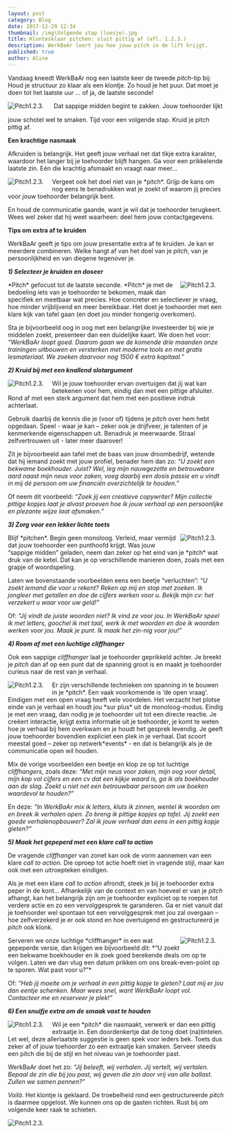 ```yaml
---
layout: post
category: Blog
date: 2017-12-29 12:34
thumbnail: /img\Volgende stap (loesje).jpg
title: Klontesklaar pitchen: sluit pittig af (afl. 1.2.3.)
description: WerkBaAr leert jou hoe jouw pitch in de lift krijgt.
published: true
author: Aline
---
```


Vandaag kneedt WerkBaAr nog een laatste keer de tweede *pitch*-tip bij: Houd je structuur zo klaar als een klontje. Zo houd je het puur. Dat moet je doen tot het laatste uur ... of ja, de laatste seconde!

<img alt="Pitch1.2.3." class="img-responsive" style="float: rightt;margin:0 20px 15px 0" src="/img\Volgende stap (loesje).jpg">
Dat sappige midden begint te zakken. Jouw toehoorder lijkt jouw schotel wel te smaken. Tijd voor een volgende stap. Kruid je pitch pittig af.


**Een krachtige nasmaak**

Afkruiden is belangrijk. Het geeft jouw verhaal net dat tikje extra karakter, waardoor het langer bij je toehoorder blijft hangen. 
Ga voor een prikkelende laatste zin. Eén die krachtig afsmaakt en vraagt naar meer... 

<img alt="Pitch1.2.3." class="img-responsive" style="float: left;margin:0 20px 15px 0" src="/img\Kom gerust lenen (loesje).jpg">
Vergeet ook het doel niet van je *pitch*. Grijp de kans om nog eens te benadrukken wat je zoekt of waarom jij precies voor jouw toehoorder belangrijk bent.

En houd de communicatie gaande, want je wil dat je toehoorder terugkeert. Wees wel zeker dat hij weet waarheen: deel hem jouw contactgegevens. 

**Tips om extra af te kruiden**

WerkBaAr geeft je tips om jouw presentatie extra af te kruiden. Je kan er meerdere combineren. Welke hangt af van het doel van je *pitch*, van je persoonlijkheid en van diegene tegenover je.

***1) Selecteer je kruiden en doseer***

<img alt="Pitch1.2.3." class="img-responsive" style="float: right;margin:0 20px 15px 0" src="/img\Te veel abstract (loesje).png">
*Pitch* gefocust tot de laatste seconde. *Pitch* je met de bedoeling iets van je toehoorder te bekomen, maak dan specifiek en meetbaar wat precies. Hoe concreter en selectiever je vraag, hoe minder vrijblijvend en meer bereikbaar. Het doet je toehoorder met een klare kijk van tafel gaan (en doet jou minder hongerig overkomen).

Sta je bijvoorbeeld oog in oog met een belangrijke investeerder bij wie je middelen zoekt, presenteer dan een duidelijke kaart. We doen het voor: *“WerkBaAr loopt goed. Daarom gaan we de komende drie maanden onze trainingen uitbouwen en versterken met moderne tools en met gratis lesmateriaal. We zoeken daarvoor nog 1500 € extra kapitaal.”*

***2) Kruid bij met een knallend slotargument***

<img alt="Pitch1.2.3." class="img-responsive" style="float: left;margin:0 20px 15px 0" src="/img\ik kan alles (loesje).jpg">
Wil je jouw toehoorder ervan overtuigen dat jij wat kan betekenen voor hem, eindig dan met een pittige afsluiter. Rond af met een sterk argument dat hem met een positieve indruk achterlaat. 

Gebruik daarbij de kennis die je (voor of) tijdens je *pitch* over hem hebt opgedaan. Speel - waar je kan – zeker ook je drijfveer, je talenten of je kenmerkende eigenschappen uit. Benadruk je meerwaarde. Straal zelfvertrouwen uit - later meer daarover! 

Zit je bijvoorbeeld aan tafel met de baas van jouw droombedrijf, wetende dat hij iemand zoekt met jouw profiel, benader hem dan zo: *“U zoekt een bekwame boekhouder. Juist? Wel, leg mijn nauwgezette en betrouwbare aard naast mijn neus voor zaken, voeg daarbij een dosis passie en u vindt in mij dé persoon om uw financiën overzichtelijk te houden.”* 

Of neem dit voorbeeld: *“Zoek jij een creatieve copywriter? Mijn collectie pittige kopjes laat je alvast proeven hoe ik jouw verhaal op een persoonlijke en plezante wijze laat afsmaken.”*

***3) Zorg voor een lekker lichte toets***

<img alt="Pitch1.2.3." class="img-responsive" style="float: right;margin:0 20px 15px 0" src="/img\Druk druk druk (loesje).jpg">
Blijf *pitchen*. Begin geen monoloog. Verleid, maar vermijd dat jouw toehoorder een punthoofd krijgt. Was jouw “sappige midden” geladen, neem dan zeker op het eind van je *pitch* wat druk van de ketel. Dat kan je op verschillende manieren doen, zoals met een grapje of woordspeling.

Laten we bovenstaande voorbeelden eens een beetje “verluchten”: *“U zoekt iemand die voor u rekent? Reken op mij en stop met zoeken. Ik jongleer met getallen en doe de cijfers werken voor u. Bekijk mijn cv: het verzekert u waar voor uw geld!”*

Of: *“Jij vindt de juiste woorden niet? Ik vind ze voor jou. In WerkBaAr speel ik met letters, goochel ik met taal, werk ik met woorden en doe ik woorden werken voor jou. Maak je punt. Ik maak het zin-nig voor jou!”*

***4) Room af met een luchtige cliffhanger*** 

Ook een sappige *cliffhanger* laat je toehoorder geprikkeld achter. Je breekt je *pitch* dan af op een punt dat de spanning groot is en maakt je toehoorder curieus naar de rest van je verhaal.

<img alt="Pitch1.2.3." class="img-responsive" style="float: left;margin:0 20px 15px 0" src="/img\Cliffhangers (loesje).jpg">
Er zijn verschillende technieken om spanning in te bouwen in je *pitch*. Een vaak voorkomende is ‘de open vraag’. Eindigen met een open vraag heeft vele voordelen. Het verzacht het plotse einde van je verhaal en houdt jou *sur plus* uit de monoloog-modus. Eindig je met een vraag, dan nodig je je toehoorder uit tot een directe reactie. Je creëert interactie, krijgt extra informatie uit je toehoorder, je komt te weten hoe je verhaal bij hem overkwam en je houdt het gesprek levendig. Je geeft jouw toehoorder bovendien expliciet een plek in je verhaal. Dat scoort meestal goed – zeker op netwerk*events* - en dat is belangrijk als je de communicatie open wil houden. 

Mix de vorige voorbeelden een beetje en klop ze op tot luchtige *cliffhangers*, zoals deze: *“Met mijn neus voor zaken, mijn oog voor detail, mijn kop vol cijfers en een cv dat een kijkje waard is, ga ik als boekhouder aan de slag. Zoekt u niet net een betrouwbaar persoon om uw boeken waardevol te houden?”*

En deze: *“In WerkBaAr mix ik letters, kluts ik zinnen, wentel ik woorden om en breek ik verhalen open. Zo breng ik pittige kopjes op tafel. Jij zoekt een goede verhalenopbouwer? Zal ik jouw verhaal dan eens in een pittig kopje gieten?”*

***5) Maak het gepeperd met een klare call to action***

De vragende *cliffhanger* van zonet kan ook de vorm aannemen van een klare *call to action*. Die oproep tot actie hoeft niet in vragende stijl, maar kan ook met een uitroepteken eindigen.

Als je met een klare *call to action* afrondt, steek je bij je toehoorder extra peper in de kont… Afhankelijk van de context en van hoeveel er van je *pitch* afhangt, kan het belangrijk zijn om je toehoorder expliciet op te roepen tot verdere actie en zo een vervolggesprek te garanderen. Ga er niet vanuit dat je toehoorder wel spontaan tot een vervolggesprek  met jou zal overgaan – hoe zelfverzekerd je er ook stond en hoe overtuigend en gestructureerd je *pitch* ook klonk.  

<img alt="Pitch1.2.3." class="img-responsive" style="float: right;margin:0 20px 15px 0" src="/img\Connect (loesje).png">
Serveren we onze luchtige *cliffhanger* in een wat gepeperde versie, dan krijgen we bijvoorbeeld dit: *“U zoekt een bekwame boekhouder en ik zoek goed berekende deals om op te volgen. Laten we dan vlug een datum prikken om ons break-even-point op te sporen. Wat past voor u?”*

Of: *“Heb jij moeite om je verhaal in een pittig kopje te gieten? Laat mij er jou dan eentje schenken. Maar wees snel, want WerkBaAr loopt vol. Contacteer me en reserveer je plek!”*

***6) Een snuifje extra om de smaak vast te houden***

<img alt="Pitch1.2.3." class="img-responsive" style="float: left;margin:0 20px 15px 0" src="/img\Het is zoals het aan het worden is (loesje).png">
Wil je een *pitch* die nasmaakt, verwerk er dan een pittig extraatje in. Een doordenkertje dat de tong doet (na)tintelen. Let wel, deze allerlaatste suggestie is geen spek voor ieders bek. Toets dus zeker af of jouw toehoorder zo een extraatje kan smaken. Serveer steeds een pitch die bij de stijl en het niveau van je toehoorder past.

WerkBaAr doet het zo: *“Jij beleeft, wij verhalen. Jij vertelt, wij vertalen. Bepaal de zin die bij jou past, wij geven die zin door vrij van alle ballast. Zullen we samen pennen?”*

*Voilà*. Het klontje is geklaard. De troebelheid rond een gestructureerde *pitch* is daarmee opgelost. We kunnen ons op de gasten richten. Rust bij om volgende keer raak te schieten.

<img alt="Pitch1.2.3." class="img-responsive" style="float: middle;margin:0 20px 15px 0" src="/img\Doelgroep.jpg">

<br><br><br><br><br><br>
